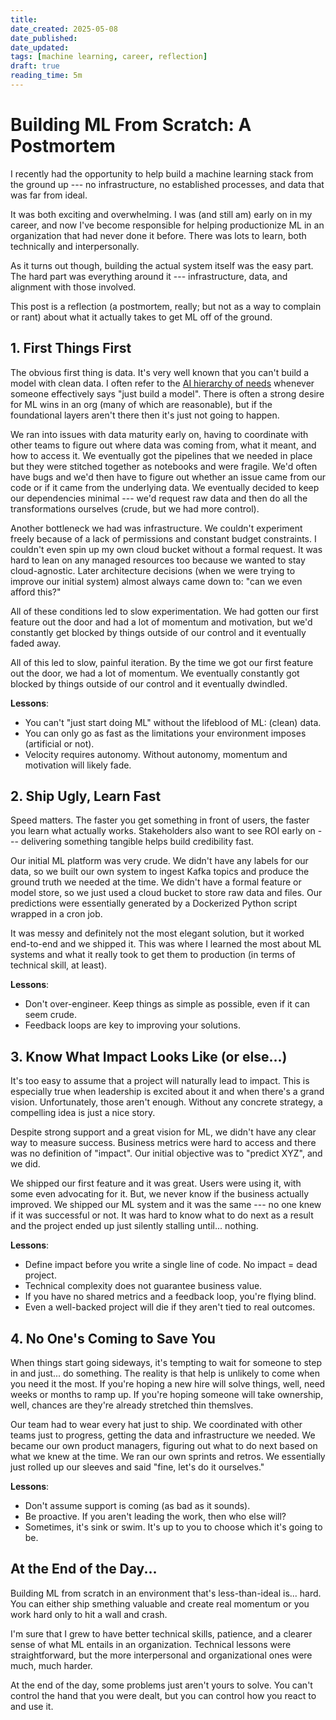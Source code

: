 ```yaml
---
title: 
date_created: 2025-05-08
date_published:
date_updated: 
tags: [machine learning, career, reflection]
draft: true
reading_time: 5m
---
```


# Building ML From Scratch: A Postmortem

I recently had the opportunity to help build a machine learning stack from the ground up --- no infrastructure, no established processes, and data that was far from ideal.

It was both exciting and overwhelming. I was (and still am) early on in my career, and now I've become responsible for helping productionize ML in an organization that had never done it before. There was lots to learn, both technically and interpersonally.

As it turns out though, building the actual system itself was the easy part. The hard part was everything around it --- infrastructure, data, and alignment with those involved.

This post is a reflection (a postmortem, really; but not as a way to complain or rant) about what it actually takes to get ML off of the ground.

## 1. First Things First

The obvious first thing is data. It's very well known that you can't build a model with clean data. I often refer to the [AI hierarchy of needs](https://hackernoon.com/the-ai-hierarchy-of-needs-18f111fcc007) whenever someone effectively says "just build a model". There is often a strong desire for ML wins in an org (many of which are reasonable), but if the foundational layers aren't there then it's just not going to happen.

We ran into issues with data maturity early on, having to coordinate with other teams to figure out where data was coming from, what it meant, and how to access it. We eventually got the pipelines that we needed in place but they were stitched together as notebooks and were fragile. We'd often have bugs and we'd then have to figure out whether an issue came from our code or if it came from the underlying data. We eventually decided to keep our dependencies minimal --- we'd request raw data and then do all the transformations ourselves (crude, but we had more control).

Another bottleneck we had was infrastructure. We couldn't experiment freely because of a lack of permissions and constant budget constraints. I couldn't even spin up my own cloud bucket without a formal request. It was hard to lean on any managed resources too because we wanted to stay cloud-agnostic. Later architecture decisions (when we were trying to improve our initial system) almost always came down to: "can we even afford this?"

All of these conditions led to slow experimentation. We had gotten our first feature out the door and had a lot of momentum and motivation, but we'd constantly get blocked by things outside of our control and it eventually faded away.

All of this led to slow, painful iteration. By the time we got our first feature out the door, we had a lot of momentum. We eventually constantly got blocked by things outside of our control and it eventually dwindled.

**Lessons**:
- You can't "just start doing ML" without the lifeblood of ML: (clean) data.
- You can only go as fast as the limitations your environment imposes (artificial or not).
- Velocity requires autonomy. Without autonomy, momentum and motivation will likely fade.


## 2. Ship Ugly, Learn Fast

Speed matters. The faster you get something in front of users, the faster you learn what actually works. Stakeholders also want to see ROI early on --- delivering something tangible helps build credibility fast.

Our initial ML platform was very crude. We didn't have any labels for our data, so we built our own system to ingest Kafka topics and produce the ground truth we needed at the time. We didn't have a formal feature or model store, so we just used a cloud bucket to store raw data and files. Our predictions were essentially generated by a Dockerized Python script wrapped in a cron job.

It was messy and definitely not the most elegant solution, but it worked end-to-end and we shipped it. This was where I learned the most about ML systems and what it really took to get them to production (in terms of technical skill, at least).

**Lessons**:
- Don't over-engineer. Keep things as simple as possible, even if it can seem crude.
- Feedback loops are key to improving your solutions.

## 3. Know What Impact Looks Like (or else...)

It's too easy to assume that a project will naturally lead to impact. This is especially true when leadership is excited about it and when there's a grand vision. Unfortunately, those aren't enough. Without any concrete strategy, a compelling idea is just a nice story.

Despite strong support and a great vision for ML, we didn't have any clear way to measure success. Business metrics were hard to access and there was no definition of "impact". Our initial objective was to "predict XYZ", and we did. 

We shipped our first feature and it was great. Users were using it, with some even advocating for it. But, we never know if the business actually improved. We shipped our ML system and it was the same --- no one knew if it was successful or not. It was hard to know what to do next as a result and the project ended up just silently stalling until... nothing.

**Lessons**:
- Define impact before you write a single line of code. No impact = dead project.
- Technical complexity does not guarantee business value.
- If you have no shared metrics and a feedback loop, you're flying blind.
- Even a well-backed project will die if they aren't tied to real outcomes.

## 4. No One's Coming to Save You

When things start going sideways, it's tempting to wait for someone to step in and just... do something. The reality is that help is unlikely to come when you need it the most. If you're hoping a new hire will solve things, well, need weeks or months to ramp up. If you're hoping someone will take ownership, well, chances are they're already stretched thin themslves.

Our team had to wear every hat just to ship. We coordinated with other teams just to progress, getting the data and infrastructure we needed. We became our own product managers, figuring out what to do next based on what we knew at the time. We ran our own sprints and retros. We essentially just rolled up our sleeves and said "fine, let's do it ourselves."

**Lessons**:
- Don't assume support is coming (as bad as it sounds).
- Be proactive. If you aren't leading the work, then who else will?
- Sometimes, it's sink or swim. It's up to you to choose which it's going to be.

## At the End of the Day...

Building ML from scratch in an environment that's less-than-ideal is... hard. You can either ship smething valuable and create real momentum or you work hard only to hit a wall and crash.

I'm sure that I grew to have better technical skills, patience, and a clearer sense of what ML entails in an organization. Technical lessons were straightforward, but the more interpersonal and organizational ones were much, much harder.

At the end of the day, some problems just aren't yours to solve. You can't control the hand that you were dealt, but you can control how you react to and use it.
